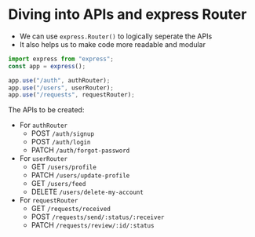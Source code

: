 # Diving into APIs and express Router

- We can use `express.Router()` to logically seperate the APIs
- It also helps us to make code more readable and modular

```js
import express from "express";
const app = express();

app.use("/auth", authRouter);
app.use("/users", userRouter);
app.use("/requests", requestRouter);
```

The APIs to be created:

- For `authRouter`
  - POST `/auth/signup`
  - POST `/auth/login`
  - PATCH `/auth/forgot-password`
- For `userRouter`
  - GET `/users/profile`
  - PATCH `/users/update-profile`
  - GET `/users/feed`
  - DELETE `/users/delete-my-account`
- For `requestRouter`
  - GET `/requests/received`
  - POST `/requests/send/:status/:receiver`
  - PATCH `/requests/review/:id/:status`
